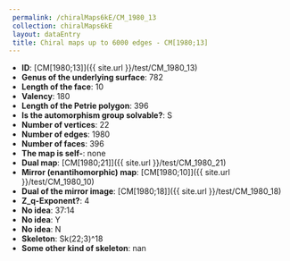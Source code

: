 ```yaml
--- 
 permalink: /chiralMaps6kE/CM_1980_13 
 collection: chiralMaps6kE
 layout: dataEntry
 title: Chiral maps up to 6000 edges - CM[1980;13]
---
```


- **ID**: [CM[1980;13]]({{ site.url }}/test/CM_1980_13)
- **Genus of the underlying surface**: 782
- **Length of the face**: 10
- **Valency**: 180
- **Length of the Petrie polygon**: 396
- **Is the automorphism group solvable?**: S
- **Number of vertices**: 22
- **Number of edges**: 1980
- **Number of faces**: 396
- **The map is self-**: none
- **Dual map**: [CM[1980;21]]({{ site.url }}/test/CM_1980_21)
- **Mirror (enantihomorphic) map**: [CM[1980;10]]({{ site.url }}/test/CM_1980_10)
- **Dual of the mirror image**: [CM[1980;18]]({{ site.url }}/test/CM_1980_18)
- **Z_q-Exponent?**: 4
- **No idea**:  37:14
- **No idea**: Y
- **No idea**: N
- **Skeleton**: Sk(22;3)^18
- **Some other kind of skeleton**: nan
